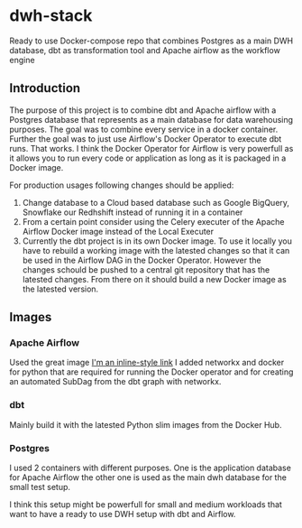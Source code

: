 # dwh-stack
Ready to use Docker-compose repo that combines Postgres as a main DWH database, dbt as transformation tool and Apache airflow as the workflow engine

## Introduction
The purpose of this project is to combine dbt and Apache airflow with a Postgres database that represents as a main database for
data warehousing purposes. The goal was to combine every service in a docker container. Further the goal was to just use
Airflow's Docker Operator to execute dbt runs. That works. I think the Docker Operator for Airflow is very powerfull as
it allows you to run every code or application as long as it is packaged in a Docker image.

For production usages following
changes should be applied:
1. Change database to a Cloud based database such as Google BigQuery, Snowflake our Redhshift instead of running it
in a container
2. From a certain point consider using the Celery executer of the Apache Airflow Docker image instead of the Local Executer
3. Currently the dbt project is in its own Docker image. To use it locally you have to rebuild a working image with the
latested changes so that it can be used in the Airflow DAG in the Docker Operator. However the changes schould be pushed
to a central git repository that has the latested changes. From there on it should build a new Docker image as the latested
version.

## Images
### Apache Airflow
Used the great image [I'm an inline-style link](https://github.com/puckel/docker-airflow)
I added networkx and docker for python that are required for running the Docker operator and for creating an automated
SubDag from the dbt graph with networkx.

### dbt
Mainly build it with the latested Python slim images from the Docker Hub.

### Postgres
I used 2 containers with different purposes. One is the application database for Apache Airflow the other one is used as
the main dwh database for the small test setup.

I think this setup might be powerfull for small and medium workloads that want to have a ready to use DWH setup with dbt
and Airflow.
